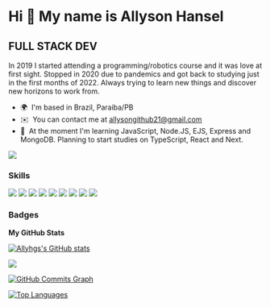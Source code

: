 Hi 👋 My name is Allyson Hansel
================================

FULL STACK DEV
------------

In 2019 I started attending a programming/robotics course and it was love at first sight. Stopped in 2020 due to pandemics and got back to studying just in the first months of 2022.
Always trying to learn new things and discover new horizons to work from.

* 🌍  I'm based in Brazil, Paraiba/PB
* ✉️  You can contact me at [allysongithub21@gmail.com](mailto:allysongithub21@gmail.com)
* 🧠  At the moment I'm learning JavaScript, Node.JS, EJS, Express and MongoDB. Planning to start studies on TypeScript, React and Next.

<a href="https://www.github.com/Allyhgf" target="_blank" rel="noreferrer"><img
src="https://img.shields.io/github/followers/Allyhgf?logo=github&style=for-the-badge&color=facc15&labelColor=1c1917" /></a>

### Skills

<p align="left">
<a href="https://developer.mozilla.org/en-US/docs/Glossary/HTML5"><img src="https://img.shields.io/badge/HTML5-E34F26?style=for-the-badge&logo=html5&logoColor=white" /></a>
<a href="https://developer.mozilla.org/en-US/docs/Web/CSS"><img src="https://img.shields.io/badge/CSS3-1572B6?style=for-the-badge&logo=css3&logoColor=white" /></a>
<a href="https://getbootstrap.com"><img src="https://img.shields.io/badge/Bootstrap-563D7C?style=for-the-badge&logo=bootstrap&logoColor=white" /></a>
<a href="https://www.javascript.com"><img src="https://img.shields.io/badge/JavaScript-323330?style=for-the-badge&logo=javascript&logoColor=F7DF1E" /></a>
<a href="https://www.typescriptlang.org"><img src="https://img.shields.io/badge/TypeScript-007ACC?style=for-the-badge&logo=typescript&logoColor=white" /></a>
<a href="https://nodejs.org/en/"><img src="https://img.shields.io/badge/Node.js-43853D?style=for-the-badge&logo=node.js&logoColor=white" /></a>
<a href="https://expressjs.com"><img src="https://img.shields.io/badge/Express.js-404D59?style=for-the-badge" /></a>
<a href="https://reactjs.org"><img src="https://img.shields.io/badge/React-20232A?style=for-the-badge&logo=react&logoColor=61DAFB" /></a>
<a href="https://www.mongodb.com"><img src="https://img.shields.io/badge/MongoDB-4EA94B?style=for-the-badge&logo=mongodb&logoColor=white" /></a>
</p>

### Badges

<b>My GitHub Stats</b>

<a href="http://www.github.com/Allyhgs"><img src="https://github-readme-stats.vercel.app/api?username=Allyhgf&show_icons=true&hide=&count_private=true&title_color=0891b2&text_color=ffffff&icon_color=facc15&bg_color=1c1917&hide_border=true&show_icons=true" alt="Allyhgs's GitHub stats" /></a>

<a href="http://www.github.com/Allyhgf"><img src="https://github-readme-streak-stats.herokuapp.com/?user=Allyhgf&stroke=ffffff&background=1c1917&ring=0891b2&fire=0891b2&currStreakNum=ffffff&currStreakLabel=0891b2&sideNums=ffffff&sideLabels=ffffff&dates=ffffff&hide_border=true" /></a>

<a href="http://www.github.com/Allyhgf"><img src="https://activity-graph.herokuapp.com/graph?username=Allyhgf&bg_color=1c1917&color=ffffff&line=facc15&point=ffffff&area_color=1c1917&area=true&hide_border=true&custom_title=GitHub%20Commits%20Graph" alt="GitHub Commits Graph" /></a>

<a href="https://github.com/Allyhgf" align="left"><img src="https://github-readme-stats.vercel.app/api/top-langs/?username=Allyhgf&langs_count=10&title_color=0891b2&text_color=ffffff&icon_color=facc15&bg_color=1c1917&hide_border=true&locale=en&custom_title=Top%20%Languages" alt="Top Languages" /></a>
